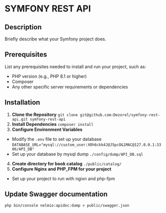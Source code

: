 # SYMFONY REST API

## Description
Briefly describe what your Symfony project does.

## Prerequisites
List any prerequisites needed to install and run your project, such as:
- PHP version (e.g., PHP 8.1 or higher)
- Composer
- Any other specific server requirements or dependencies

## Installation
1. **Clone the Repository**
`git clone git@github.com:Dezorel/symfony-rest-api.git symfony-rest-api`
2. **Install Dependencies**
`composer install`
3. **Configure Environment Variables**
- Modify the `.env` file to set up your database
`DATABASE_URL="mysql://custom_user:X0h6ckk4J@J5pcO&1MAC@127.0.0.1:3306/API_DB"`
- Set up your database by mysql dump
`./config/dump/API_DB.sql`
4. **Create directory for book catalog**
`./public/catalog/`
5. **Configure Nginx and PHP_FPM for your project**
- Set up your project to run with ngixn and php-fpm 

## Update Swagger documentation
`php bin/console nelmio:apidoc:dump > public/swagger.json`